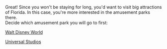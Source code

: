 Great! Since you won't be staying for long, you'd want to visit big attractions of Florida. In this case, you're more interested in the amusement parks there.  
Decide which amusement park you will go to first:

[Walt Disney World](choices.md)

[Universal Studios](choices2.md)
